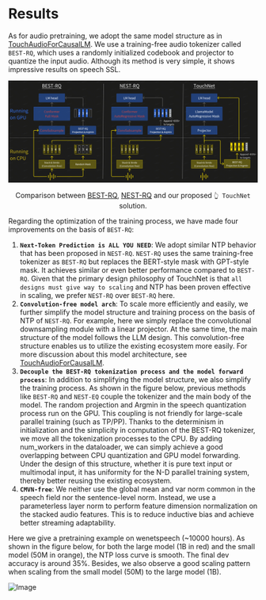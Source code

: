 # Results

As for audio pretraining, we adopt the same model structure as in [TouchAudioForCausalLM](https://github.com/xingchensong/TouchNet/blob/main/docs/TouchAudioForCausalLM.md).
We use a training-free audio tokenizer called `BEST-RQ`, which uses a randomly initialized codebook and projector to quantize the input audio. Although its method is very simple, it shows impressive results on speech SSL.

<div align="center">

![touchnet_pretrain](https://github.com/xingchensong/TouchNet/blob/main/assets/touchnet_pretrain.png)

Comparison between [BEST-RQ](https://arxiv.org/pdf/2202.01855), [NEST-RQ](https://arxiv.org/abs/2409.08680) and our proposed `👆 TouchNet` solution.

</div>

Regarding the optimization of the training process, we have made four improvements on the basis of `BEST-RQ`:

1. **`Next-Token Prediction is ALL YOU NEED`**: We adopt similar NTP behavior that has been proposed in `NEST-RQ`. `NEST-RQ` uses the same training-free tokenizer as `BEST-RQ` but replaces the BERT-style mask with GPT-style mask. It achieves similar or even better performance compared to `BEST-RQ`. Given that the primary design philosophy of TouchNet is that `all designs must give way to scaling` and NTP has been proven effective in scaling, we prefer `NEST-RQ` over `BEST-RQ` here.
2. **`Convolution-free model arch`**: To scale more efficiently and easily, we further simplify the model structure and training process on the basis of NTP of `NEST-RQ`. For example, here we simply replace the convolutional downsampling module with a linear projector. At the same time, the main structure of the model follows the LLM design. This convolution-free structure enables us to utilize the existing ecosystem more easily. For more discussion about this model architecture, see [TouchAudioForCausalLM](https://github.com/xingchensong/TouchNet/blob/main/docs/TouchAudioForCausalLM.md).
3. **`Decouple the BEST-RQ tokenization process and the model forward process`**: In addition to simplifying the model structure, we also simplify the training process. As shown in the figure below, previous methods like `BEST-RQ` and `NEST-EQ` couple the tokenizer and the main body of the model. The random projection and Argmin in the speech quantization process run on the GPU. This coupling is not friendly for large-scale parallel training (such as TP/PP). Thanks to the determinism in initialization and the simplicity in computation of the BEST-RQ tokenizer, we move all the tokenization processes to the CPU. By adding num_workers in the dataloader, we can simply achieve a good overlapping between CPU quantization and GPU model forwarding. Under the design of this structure, whether it is pure text input or multimodal input, it has uniformity for the N-D parallel training system, thereby better reusing the existing ecosystem.
4. **`CMVN-free`**: We neither use the global mean and var norm common in the speech field nor the sentence-level norm. Instead, we use a parameterless layer norm to perform feature dimension normalization on the stacked audio features. This is to reduce inductive bias and achieve better streaming adaptability.

Here we give a pretraining example on wenetspeech (~10000 hours). As shown in the figure below, for both the large model (1B in red) and the small model (50M in orange), the NTP loss curve is smooth. The final dev accuracy is around 35%. Besides, we also observe a good scaling pattern when scaling from the small model (50M) to the large model (1B).

![Image](https://github.com/user-attachments/assets/84b761cf-c26e-483c-876f-e55e054d5512)
